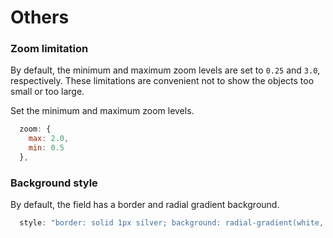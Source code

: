 # Others

### Zoom limitation

By default, the minimum and maximum zoom levels are set to `0.25` and `3.0`, respectively. These limitations are convenient not to show the objects too small or too large.

Set the minimum and maximum zoom levels.

```javascript
  zoom: {
    max: 2.0,
    min: 0.5
  },
```

### Background style

By default, the field has a border and radial gradient background.

```javascript
  style: "border: solid 1px silver; background: radial-gradient(white, silver);"
```
